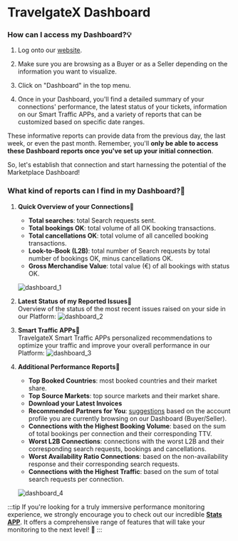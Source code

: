 ﻿---
sidebar_position: 1
---

# TravelgateX Dashboard

### How can I access my Dashboard?💡
1. Log onto our [website](https://www.travelgatex.com/).
1. Make sure you are browsing as a Buyer or as a Seller depending on the information you want to visualize.
1. Click on "Dashboard" in the top menu.

1. Once in your Dashboard, you'll find a detailed summary of your connections' performance, the latest status of your tickets, information on our Smart Traffic APPs, and a variety of reports that can be customized based on specific date ranges.

These informative reports can provide data from the previous day, the last week, or even the past month. Remember, you'll **only be able to access these Dashboard reports once you've set up your initial connection**.

So, let's establish that connection and start harnessing the potential of the Marketplace Dashboard!

### What kind of reports can I find in my Dashboard?🔎
1. **Quick Overview of your Connections🌟**

	- **Total searches**: total Search requests sent.
	- **Total bookings OK**: total volume of all OK booking transactions.
	- **Total cancellations OK**: total volume of all cancelled booking transactions.
	- **Look-to-Book (L2B)**: total number of Search requests by total number of bookings OK, minus cancellations OK.
	- **Gross Merchandise Value**: total value (€) of all bookings with status OK.

	![dashboard_1](https://storage.travelgate.com/kbase/dashboard_1.jpg)

1. **Latest Status of my Reported Issues🌟**  
Overview of the status of the most recent issues raised on your side in our Platform:
![dashboard_2](https://storage.travelgate.com/kbase/dashboard_2.jpg)

1. **Smart Traffic APPs🌟**  
TravelgateX Smart Traffic APPs personalized recommendations to optimize your traffic and improve your overall performance in our Platform:
![dashboard_3](https://storage.travelgate.com/kbase/dashboard_3.jpg)

1. **Additional Performance Reports🌟**
	- **Top Booked Countries**: most booked countries and their market share.
	- **Top Source Markets**: top source markets and their market share.
	- **Download your Latest Invoices**
	- **Recommended Partners for You**: [suggestions](/kb/getting-started-with-travelgate/about-our-network) based on the account profile you are currently browsing on our Dashboard (Buyer/Seller).
	- **Connections with the Highest Booking Volume**: based on the sum of total bookings per connection and their corresponding TTV.
	- **Worst L2B Connections**: connections with the worst L2B and their corresponding search requests, bookings and cancellations.
	- **Worst Availability Ratio Connections**: based on the non-availability response and their corresponding search requests.
	- **Connections with the Highest Traffic**: based on the sum of total search requests per connection.

	![dashboard_4](https://storage.travelgate.com/kbase/dashboard_4.jpg)

 
:::tip
If you're looking for a truly immersive performance monitoring experience, we strongly encourage you to check out our incredible **[Stats APP](https://app.travelgatex.com/stats)**. It offers a comprehensive range of features that will take your monitoring to the next level! 🚀
:::